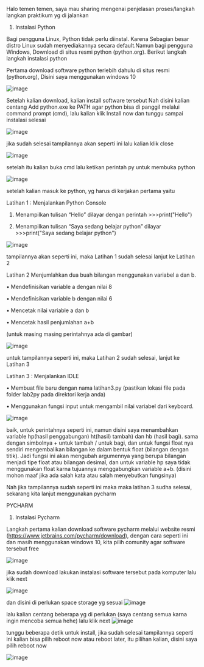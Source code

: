Halo temen temen, saya mau sharing mengenai penjelasan proses/langkah langkan praktikum yg di jalankan

1. Instalasi Python

  Bagi pengguna Linux, Python tidak perlu diinstal. Karena Sebagian besar distro Linux sudah
menyediakannya secara default.Namun bagi pengguna Windows, Download di situs resmi python (python.org). Berikut langkah langkah instalasi python

Pertama download software python terlebih dahulu di situs resmi (python.org), Disini saya menggunakan windows 10

![image](https://user-images.githubusercontent.com/48305171/196461860-98236e1a-49c6-47fe-9d04-a53c461d0bbd.png)

Setelah kalian download, kalian install software tersebut
Nah disini kalian centang Add python.exe ke PATH agar python bisa di panggil melalui command prompt (cmd), lalu kalian klik Install now dan tunggu sampai instalasi selesai

![image](https://user-images.githubusercontent.com/48305171/196463021-41b74e16-f39f-40be-bb41-4933062cc87d.png)

jika sudah selesai tampilannya akan seperti ini lalu kalian klik close

![image](https://user-images.githubusercontent.com/48305171/196464946-1a9c5d9f-6805-49d8-a6db-d1df8c47751d.png)

setelah itu kalian buka cmd lalu ketikan perintah py untuk membuka python 

![image](https://user-images.githubusercontent.com/48305171/196465432-06767dff-a359-46ed-987c-de31c7632681.png)

setelah kalian masuk ke python, yg harus di kerjakan pertama yaitu

Latihan 1 : Menjalankan Python Console

1. Menampilkan tulisan “Hello” dilayar dengan perintah >>>print("Hello")

2. Menampilkan tulisan “Saya sedang belajar python” dilayar >>>print("Saya sedang belajar python")

![image](https://user-images.githubusercontent.com/48305171/196468616-0e2e92a7-ee65-40a1-9ebb-0e3374df4fef.png)

tampilannya akan seperti ini, maka Latihan 1 sudah selesai lanjut ke Latihan 2

Latihan 2 Menjumlahkan dua buah bilangan menggunakan variabel a dan b.

• Mendefinisikan variable a dengan nilai 8

• Mendefinisikan variable b dengan nilai 6

• Mencetak nilai variable a dan b

• Mencetak hasil penjumlahan a+b

(untuk masing masing perintahnya ada di gambar)

![image](https://user-images.githubusercontent.com/48305171/196470661-c0c5e6e1-295e-43e2-9ce2-f2f3382505aa.png)

untuk tampilannya seperti ini, maka Latihan 2 sudah selesai, lanjut ke Latihan 3

Latihan 3 : Menjalankan IDLE

• Membuat file baru dengan nama latihan3.py (pastikan lokasi file
pada folder lab2py pada direktori kerja anda)

• Menggunakan fungsi input untuk mengambil nilai variabel dari
keyboard.

![image](https://user-images.githubusercontent.com/48305171/196569724-fc9847bd-faf9-401e-8957-a164cdc94958.png)

baik, untuk perintahnya seperti ini, namun disini saya menambahkan variable hp(hasil penggabungan) ht(hasil) tambah) dan hb (hasil bagi). sama dengan simbolnya + untuk tambah / untuk bagi, dan untuk fungsi float nya sendiri mengembalikan bilangan ke dalam bentuk float (bilangan dengan titik). Jadi fungsi ini akan mengubah argumennya yang berupa bilangan menjadi tipe float atau bilangan desimal, dan untuk variable hp saya tidak menggunakan float karna tujuannya menggabungkan variable a+b. (disini mohon maaf jika ada salah kata atau salah menyebutkan fungsinya)



Nah jika tampilannya sudah seperti ini maka maka latihan 3 sudha selesai, sekarang kita lanjut menggunakan pycharm


PYCHARM

1. Instalasi Pycharm

Langkah pertama kalian download software pycharm melalui website resmi (https://www.jetbrains.com/pycharm/download), dengan cara seperti ini dan masih menggunakan windows 10, kita pilih comunity agar software tersebut free

![image](https://user-images.githubusercontent.com/48305171/196573689-65094069-272d-4962-be7d-d970b215df7d.png)

jika sudah download lakukan instalasi software tersebut pada komputer lalu klik next

![image](https://user-images.githubusercontent.com/48305171/196573943-544e7ebf-a3b9-4183-a26f-2d3ff845bf5b.png)

dan disini di perlukan space storage yg sesuai
![image](https://user-images.githubusercontent.com/48305171/196574022-e0b9f530-2778-465e-b4da-d6cb6ded1f93.png)

lalu kalian centang beberapa yg di perlukan (saya centang semua karna ingin mencoba semua hehe) lalu klik next
![image](https://user-images.githubusercontent.com/48305171/196574095-37297897-d268-4784-81b0-7fe44c39c551.png)

tunggu beberapa detik untuk install, jika sudah selesai tampilannya seperti ini kalian bisa pilih reboot now atau reboot later, itu pilihan kalian, disini saya pilih reboot now

![image](https://user-images.githubusercontent.com/48305171/196574920-3521a93a-b8b5-49e5-996a-71ca33860498.png)


